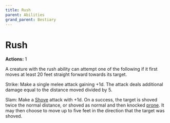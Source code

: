 ```yaml
---
title: Rush
parent: Abilities
grand_parent: Bestiary
---
```


# Rush
**Actions:** 1<br>

A creature with the rush ability can attempt one of the following if it first moves at least 20 feet straight forward towards its target.

Strike: Make a single melee attack gaining +1d. The attack deals additional damage equal to the distance moved divided by 5.

Slam: Make a [Shove](https://stormchaserroleplaying.com/stormchaserRPG/Combat/Melee/Shove/) attack with +1d. On a success, the target is shoved twice the normal distance, or shoved as normal and then knocked [prone](https://stormchaserroleplaying.com/stormchaserRPG/Conditions/Prone/). It may then choose to move up to five feet in the direction that the target was shoved. 
